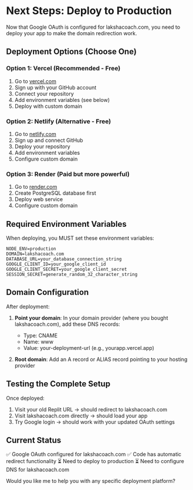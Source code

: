 # Next Steps: Deploy to Production

Now that Google OAuth is configured for lakshacoach.com, you need to deploy your app to make the domain redirection work.

## Deployment Options (Choose One)

### Option 1: Vercel (Recommended - Free)
1. Go to [vercel.com](https://vercel.com)
2. Sign up with your GitHub account
3. Connect your repository
4. Add environment variables (see below)
5. Deploy with custom domain

### Option 2: Netlify (Alternative - Free)
1. Go to [netlify.com](https://netlify.com)
2. Sign up and connect GitHub
3. Deploy your repository
4. Add environment variables
5. Configure custom domain

### Option 3: Render (Paid but more powerful)
1. Go to [render.com](https://render.com)
2. Create PostgreSQL database first
3. Deploy web service
4. Configure custom domain

## Required Environment Variables

When deploying, you MUST set these environment variables:

```
NODE_ENV=production
DOMAIN=lakshacoach.com
DATABASE_URL=your_database_connection_string
GOOGLE_CLIENT_ID=your_google_client_id
GOOGLE_CLIENT_SECRET=your_google_client_secret
SESSION_SECRET=generate_random_32_character_string
```

## Domain Configuration

After deployment:
1. **Point your domain**: In your domain provider (where you bought lakshacoach.com), add these DNS records:
   - Type: CNAME
   - Name: www
   - Value: your-deployment-url (e.g., yourapp.vercel.app)
   
2. **Root domain**: Add an A record or ALIAS record pointing to your hosting provider

## Testing the Complete Setup

Once deployed:
1. Visit your old Replit URL → should redirect to lakshacoach.com
2. Visit lakshacoach.com directly → should load your app
3. Try Google login → should work with your updated OAuth settings

## Current Status

✅ Google OAuth configured for lakshacoach.com
✅ Code has automatic redirect functionality
⏳ Need to deploy to production
⏳ Need to configure DNS for lakshacoach.com

Would you like me to help you with any specific deployment platform?